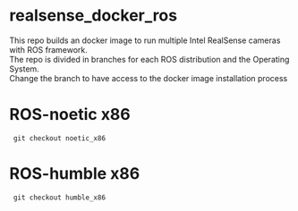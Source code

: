 # realsense_docker_ros
This repo builds an docker image to run multiple Intel RealSense cameras with ROS framework. </br>
The repo is divided in branches for each ROS distribution and the Operating System. </br>
Change the branch to have access to the docker image installation process

# ROS-noetic x86
``` git checkout noetic_x86```

# ROS-humble x86
``` git checkout humble_x86```
